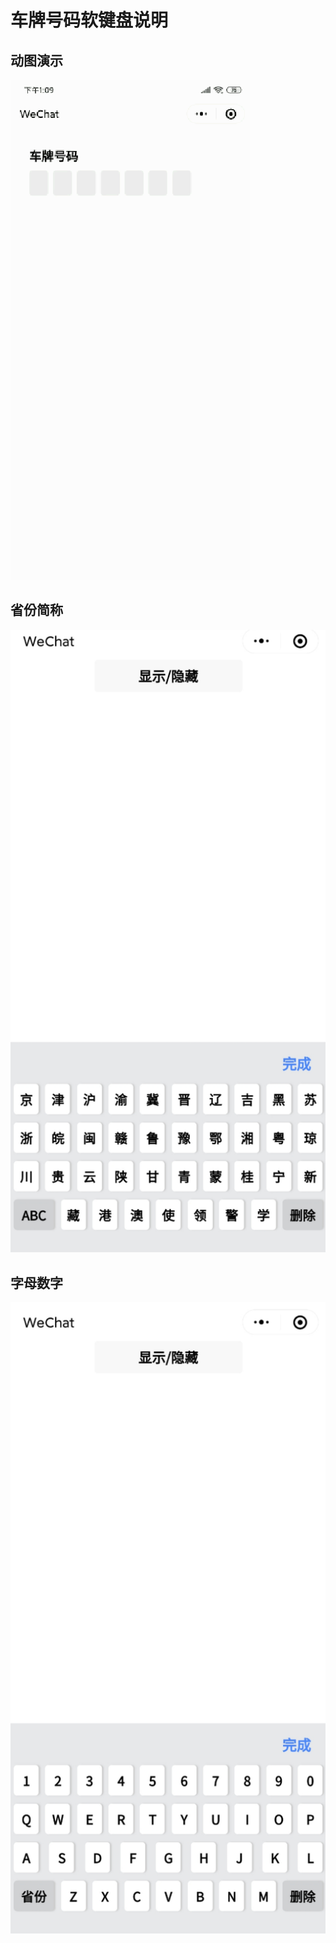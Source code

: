 # 车牌号码软键盘说明

## 动图演示
![gif](screenshots/show.gif)
## 省份简称
![省份简称](screenshots/keyboard-pros.jpg?imageMogr2/auto-orient/strip%7CimageView2/2/w/240)
## 字母数字
![字母数字](screenshots/keyboard-letters.jpg?imageMogr2/auto-orient/strip%7CimageView2/2/w/240)
